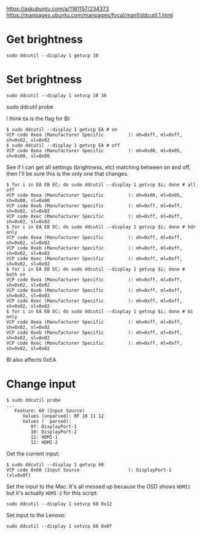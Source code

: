 https://askubuntu.com/a/1181157/234373
https://manpages.ubuntu.com/manpages/focal/man1/ddcutil.1.html

# Get brightness
`sudo ddcutil --display 1 getvcp 10`

# Set brightness
`sudo ddcutil --display 1 setvcp 10 30`

sudo ddcutil probe

I think `EA` is the flag for BI:
```
$ sudo ddcutil --display 1 getvcp EA # on
VCP code 0xea (Manufacturer Specific         ): mh=0xff, ml=0xff, sh=0x02, sl=0x02
$ sudo ddcutil --display 1 getvcp EA # off
VCP code 0xea (Manufacturer Specific         ): mh=0x00, ml=0x05, sh=0x00, sl=0x00
```
See if I can get all settings (brightness, etc) matching between on and off,
then I'll be sure this is the only one that changes.


```
$ for i in EA EB EC; do sudo ddcutil --display 1 getvcp $i; done # all off
VCP code 0xea (Manufacturer Specific         ): mh=0x00, ml=0x05, sh=0x00, sl=0x00
VCP code 0xeb (Manufacturer Specific         ): mh=0xff, ml=0xff, sh=0x02, sl=0x02
VCP code 0xec (Manufacturer Specific         ): mh=0xff, ml=0xff, sh=0x02, sl=0x02
$ for i in EA EB EC; do sudo ddcutil --display 1 getvcp $i; done # hdr only
VCP code 0xea (Manufacturer Specific         ): mh=0xff, ml=0xff, sh=0x02, sl=0x02
VCP code 0xeb (Manufacturer Specific         ): mh=0xff, ml=0xff, sh=0x02, sl=0x02
VCP code 0xec (Manufacturer Specific         ): mh=0xff, ml=0xff, sh=0x02, sl=0x02
$ for i in EA EB EC; do sudo ddcutil --display 1 getvcp $i; done # both on
VCP code 0xea (Manufacturer Specific         ): mh=0xff, ml=0xff, sh=0x02, sl=0x02
VCP code 0xeb (Manufacturer Specific         ): mh=0xff, ml=0xff, sh=0x02, sl=0x02
VCP code 0xec (Manufacturer Specific         ): mh=0xff, ml=0xff, sh=0x02, sl=0x02
$ for i in EA EB EC; do sudo ddcutil --display 1 getvcp $i; done # bi only
VCP code 0xea (Manufacturer Specific         ): mh=0xff, ml=0xff, sh=0x02, sl=0x02
VCP code 0xeb (Manufacturer Specific         ): mh=0xff, ml=0xff, sh=0x02, sl=0x02
VCP code 0xec (Manufacturer Specific         ): mh=0xff, ml=0xff, sh=0x02, sl=0x02
```

BI also affects 0xEA


# Change input
```
$ sudo ddcutil probe
...
   Feature: 60 (Input Source)
      Values (unparsed): 0F 10 11 12
      Values (  parsed):
         0f: DisplayPort-1
         10: DisplayPort-2
         11: HDMI-1
         12: HDMI-2
```

Get the current input:
```
$ sudo ddcutil --display 1 getvcp 60
VCP code 0x60 (Input Source                  ): DisplayPort-1 (sl=0x0f)
```

Set the input to the Mac. It's all messed up because the OSD shows `HDMI1` but
it's actually `HDMI-2` for this script:
```
sudo ddcutil --display 1 setvcp 60 0x12
```

Set input to the Lenovo:
```
sudo ddcutil --display 1 setvcp 60 0x0f
```
